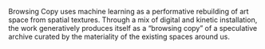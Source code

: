 Browsing Copy uses machine learning as a performative rebuilding of art space from spatial textures. Through a mix of digital and kinetic installation, the work generatively produces itself as a “browsing copy” of a speculative archive curated by the materiality of the existing spaces around us.